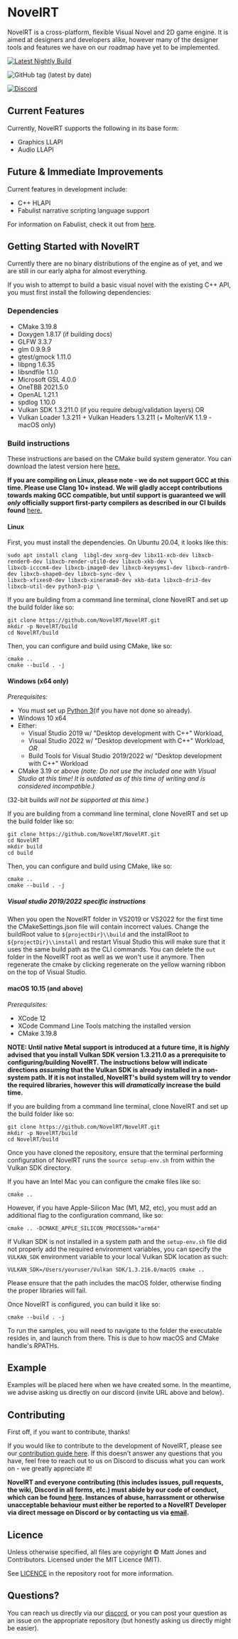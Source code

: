NovelRT
=======

NovelRT is a cross-platform, flexible Visual Novel and 2D game engine. It is aimed at designers and developers alike, however many of the designer tools and features we have on our roadmap have yet to be implemented.

[![Latest Nightly Build](https://img.shields.io/github/workflow/status/novelrt/NovelRT/Continuous%20Integration%20v2/main?label=Nightly%20Build&style=plastic)](https://github.com/novelrt/NovelRT/actions/workflows/build-system.yml)

![GitHub tag (latest by date)](https://img.shields.io/github/v/tag/novelrt/NovelRT?color=blueviolet&label=Latest%20Release&style=plastic)

[![Discord](https://discordapp.com/api/guilds/543898968380145675/widget.png?style=banner2)](https://discord.novelrt.dev/)

## Current Features

Currently, NovelRT supports the following in its base form:
- Graphics LLAPI
- Audio LLAPI

## Future & Immediate Improvements

Current features in development include:
- C++ HLAPI
- Fabulist narrative scripting language support

For information on Fabulist, check it out from [here](https://github.com/novelrt/fabulist).

## Getting Started with NovelRT

Currently there are no binary distributions of the engine as of yet, and we are still in our early alpha for almost everything.

If you wish to attempt to build a basic visual novel with the existing C++ API, you must first install the following dependencies:

### Dependencies
- CMake 3.19.8
- Doxygen 1.8.17 (if building docs)
- GLFW 3.3.7
- glm 0.9.9.9
- gtest/gmock 1.11.0
- libpng 1.6.35
- libsndfile 1.1.0
- Microsoft GSL 4.0.0
- OneTBB 2021.5.0
- OpenAL 1.21.1
- spdlog 1.10.0
- Vulkan SDK 1.3.211.0 (if you require debug/validation layers)
  OR
- Vulkan Loader 1.3.211 + Vulkan Headers 1.3.211 (+ MoltenVK 1.1.9 - macOS only)

### Build instructions

These instructions are based on the CMake build system generator. You can download the latest version here [here.](https://cmake.org/download/)

**If you are compiling on Linux, please note - we do not support GCC at this time. Please use Clang 10+ instead. We will gladly accept contributions towards making GCC compatible, but until support is guaranteed we will _only_ officially support first-party compilers as described in our CI builds found** [here.](https://github.com/novelrt/NovelRT/blob/6d9caf2cb2426f6d3661575c7dbd24014d4260b9/.github/workflows/build-system.yml)


#### Linux

First, you must install the dependencies. On Ubuntu 20.04, it looks like this:
```
sudo apt install clang  libgl-dev xorg-dev libx11-xcb-dev libxcb-render0-dev libxcb-render-util0-dev libxcb-xkb-dev \
libxcb-icccm4-dev libxcb-image0-dev libxcb-keysyms1-dev libxcb-randr0-dev libxcb-shape0-dev libxcb-sync-dev \
libxcb-xfixes0-dev libxcb-xinerama0-dev xkb-data libxcb-dri3-dev libxcb-util-dev python3-pip \
```

If you are building from a command line terminal, clone NovelRT and set up the build folder like so:
```
git clone https://github.com/NovelRT/NovelRT.git
mkdir -p NovelRT/build
cd NovelRT/build
```

Then, you can configure and build using CMake, like so:
```
cmake ..
cmake --build . -j
```

#### Windows (x64 only)
_Prerequisites:_
- You must set up [Python 3](https://docs.python.org/3/using/windows.html#the-full-installer)(if you have not done so already).
- Windows 10 x64
- Either:
  - Visual Studio 2019 w/ "Desktop development with C++" Workload,
  - Visual Studio 2022 w/ "Desktop development with C++" Workload,
  _OR_
  - Build Tools for Visual Studio 2019/2022 w/ "Desktop development with C++" Workload
- CMake 3.19 or above
_(note: Do not use the included one with Visual Studio at this time! It is outdated as of this time of writing and is considered incompatible.)_

(32-bit builds _will not be supported at this time_.)

If you are building from a command line terminal, clone NovelRT and set up the build folder like so:
```
git clone https://github.com/NovelRT/NovelRT.git
cd NovelRT
mkdir build
cd build
```

Then, you can configure and build using CMake, like so:
```
cmake ..
cmake --build . -j
```

##### Visual studio 2019/2022 specific instructions

When you open the NovelRT folder in VS2019 or VS2022 for the first time the CMakeSettings.json file will contain incorrect values.
Change the buildRoot value to `${projectDir}\\build` and the installRoot to `${projectDir}\\install` and restart Visual Studio this will make sure that it uses the same build path as the CLI commands.
You can delete the `out` folder in the NovelRT root as well as we won't use it anymore.
Then regenerate the cmake by clicking regenerate on the yellow warning ribbon on the top of Visual Studio.


#### macOS 10.15 (and above)
_Prerequisites:_
- XCode 12
- XCode Command Line Tools matching the installed version
- CMake 3.19.8

**NOTE: Until native Metal support is introduced at a future time, it is _highly_ advised that you install Vulkan SDK version 1.3.211.0 as a prerequisite to configuring/building NovelRT. The instructions below will indicate directions _assuming_ that the Vulkan SDK is already installed in a non-system path. If it is not installed, NovelRT's build system will try to vendor the required libraries, however this will _dramatically_ increase the build time.**

If you are building from a command line terminal, clone NovelRT and set up the build folder like so:
```
git clone https://github.com/NovelRT/NovelRT.git
mkdir -p NovelRT/build
cd NovelRT/build
```

Once you have cloned the repository, ensure that the terminal performing configuration of NovelRT runs the `source setup-env.sh` from within the Vulkan SDK directory.

If you have an Intel Mac you can configure the cmake files like so:
```
cmake ..
```
However, if you have Apple-Silicon Mac (M1, M2, etc), you must add an additional flag to the configuration command, like so:
```
cmake .. -DCMAKE_APPLE_SILICON_PROCESSOR="arm64"
```

If Vulkan SDK is not installed in a system path and the `setup-env.sh` file did not properly add the required environment variables, you can specify the `VULKAN_SDK` environment variable to your local Vulkan SDK location as such:
```
VULKAN_SDK=/Users/youruser/Vulkan SDK/1.3.216.0/macOS cmake .. 
```
Please ensure that the path includes the macOS folder, otherwise finding the proper libraries will fail.

Once NovelRT is configured, you can build it like so:
```
cmake --build . -j
```

To run the samples, you will need to navigate to the folder the executable resides in, and
launch from there. This is due to how macOS and CMake handle's RPATHs.


## Example
Examples will be placed here when we have created some. In the meantime, we advise asking us directly on our discord (invite URL above and below).

## Contributing
First off, if you want to contribute, thanks!

If you would like to contribute to the development of NovelRT, please see our [contribution guide here](Contributing.md).
If this doesn't answer any questions that you have, feel free to reach out to us on Discord to discuss what you can work on - we greatly appreciate it!

**NovelRT and everyone contributing (this includes issues, pull requests, the wiki, Discord in all forms, etc.) must abide by our code of conduct, which can be found [here](CODE_OF_CONDUCT.md). Instances of abuse, harrassment or otherwise unacceptable behaviour must either be reported to a NovelRT Developer via direct message on Discord or by contacting us via [email](mailto:admin%40novelrt.dev).**

## Licence
Unless otherwise specified, all files are copyright © Matt Jones and Contributors. Licensed under the MIT Licence (MIT).

See [LICENCE](LICENCE.md) in the repository root for more information.


## Questions?
You can reach us directly via our [discord](https://discord.novelrt.dev/), or you can post your question as an issue on the appropriate repository (but honestly asking us directly might be easier).
